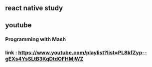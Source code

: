 ## react native study

## youtube 

### Programming with Mash 

### link : https://www.youtube.com/playlist?list=PL8kfZyp--gEXs4YsSLtB3KqDtdOFHMjWZ